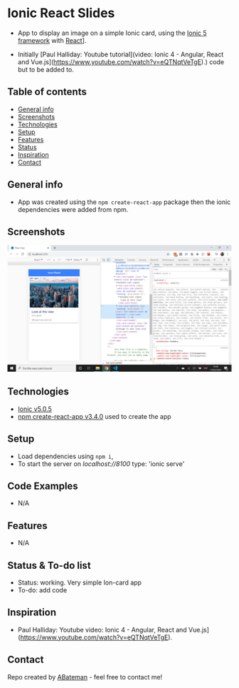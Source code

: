 # Ionic React Slides

* App to display an image on a simple Ionic card, using the [Ionic 5 framework](https://ionicframework.com/docs) with [React](https://reactjs.org/)].

* Initially [Paul Halliday: Youtube tutorial](video: Ionic 4 - Angular, React and Vue.js](https://www.youtube.com/watch?v=eQTNqtVeTgE).) code but to be added to.

## Table of contents

* [General info](#general-info)
* [Screenshots](#screenshots)
* [Technologies](#technologies)
* [Setup](#setup)
* [Features](#features)
* [Status](#status)
* [Inspiration](#inspiration)
* [Contact](#contact)

## General info

* App was created using the `npm create-react-app` package then the ionic dependencies were added from npm. 

## Screenshots

![screen print](./img/slide.png)

## Technologies

* [Ionic v5.0.5](https://ionicframework.com/)
* [npm create-react-app v3.4.0](https://www.npmjs.com/package/create-react-app) used to create the app

## Setup

* Load dependencies using `npm i`,
* To start the server on _localhost://8100_ type: 'ionic serve'

## Code Examples

* N/A

## Features

* N/A

## Status & To-do list

* Status: working. Very simple Ion-card app
* To-do: add code

## Inspiration

* Paul Halliday: Youtube video: Ionic 4 - Angular, React and Vue.js](https://www.youtube.com/watch?v=eQTNqtVeTgE).

## Contact

Repo created by [ABateman](https://www.andrewbateman.org) - feel free to contact me!
